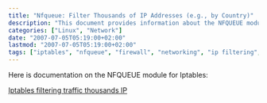 ```yaml
---
title: "Nfqueue: Filter Thousands of IP Addresses (e.g., by Country)"
description: "This document provides information about the NFQUEUE module for Iptables, which allows filtering thousands of IP addresses, for example by country."
categories: ["Linux", "Network"]
date: "2007-07-05T05:19:00+02:00"
lastmod: "2007-07-05T05:19:00+02:00"
tags: ["iptables", "nfqueue", "firewall", "networking", "ip filtering", "security"]
---
```


Here is documentation on the NFQUEUE module for Iptables:

[Iptables filtering traffic thousands IP](../../../static/pdf/iptables_filtering_traffic_thousands_ip.pdf)
